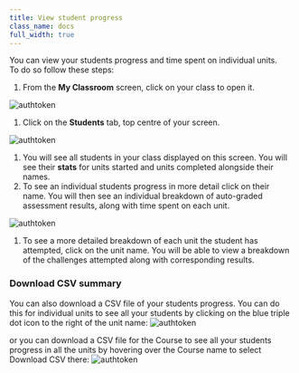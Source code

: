 ```yaml
---
title: View student progress
class_name: docs
full_width: true
---
```

You can view your students progress and time spent on individual units.  
To do so follow these steps:

1. From the **My Classroom** screen, click on your class to open it. 
<img alt="authtoken" src="/img/docs/monitor_students/year10class.png" class="simple"/>

1. Click on the **Students** tab, top centre of your screen.
<img alt="authtoken" src="/img/docs/monitor_students/studentstab.png" class="simple"/>

1. You will see all students in your class displayed on this screen. You will see their **stats** for units started and units completed alongside their names. 
1. To see an individual students progress in more detail click on their name. You will then see an individual breakdown of auto-graded assessment results, along with time spent on each unit. 
<img alt="authtoken" src="/img/docs/monitor_students/breakdown.png" class="simple"/>

1. To see a more detailed breakdown of each unit the student has attempted, click on the unit name. You will be able to view a breakdown of the challenges attempted along with corresponding results.

### Download CSV summary

You can also download a CSV file of your students progress. You can do this for individual units to see all your students by clicking on the blue triple dot icon to the right of the unit name:
<img alt="authtoken" src="/img/docs/downloadcsv_unit.png" class="simple"/>

or you can download a CSV file for the Course to see all your students progress in all the units by hovering over the Course name to select Download CSV there: 
<img alt="authtoken" src="/img/docs/downloadcsv_module.png" class="simple"/>


